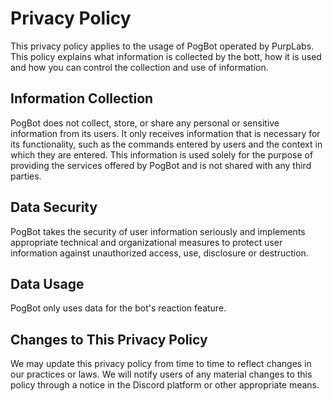 # Privacy Policy

This privacy policy applies to the usage of PogBot operated by PurpLabs. This policy explains what information is collected by the bott, how it is used and how you can control the collection and use of information.

## Information Collection

PogBot does not collect, store, or share any personal or sensitive information from its users. It only receives information that is necessary for its functionality, such as the commands entered by users and the context in which they are entered. This information is used solely for the purpose of providing the services offered by PogBot and is not shared with any third parties.

## Data Security

PogBot takes the security of user information seriously and implements appropriate technical and organizational measures to protect user information against unauthorized access, use, disclosure or destruction.

## Data Usage

PogBot only uses data for the bot's reaction feature.

## Changes to This Privacy Policy

We may update this privacy policy from time to time to reflect changes in our practices or laws. We will notify users of any material changes to this policy through a notice in the Discord platform or other appropriate means.
